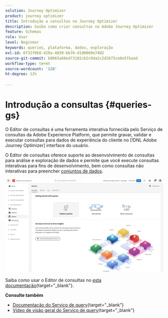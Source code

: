 ```yaml
---
solution: Journey Optimizer
product: journey optimizer
title: Introdução a consultas no Journey Optimizer
description: Saiba como criar consultas no Adobe Journey Optimizer
feature: Schemas
role: User
level: Beginner
keywords: queries, plataforma, dados, exploração
exl-id: 6f32f068-429a-4039-bb76-d190069e7402
source-git-commit: b8065a68ed73102cb2c9da2c2d2675ce8e5fbaad
workflow-type: tm+mt
source-wordcount: '120'
ht-degree: 12%

---
```


# Introdução a consultas {#queries-gs}

O Editor de consultas é uma ferramenta interativa fornecida pelo Serviço de consultas da Adobe Experience Platform, que permite gravar, validar e executar consultas para dados de experiência do cliente no [!DNL Adobe Journey Optimizer] interface do usuário.

O Editor de consultas oferece suporte ao desenvolvimento de consultas para análise e exploração de dados e permite que você execute consultas interativas para fins de desenvolvimento, bem como consultas não interativas para preencher [conjuntos de dados](get-started-datasets.md).

![](assets/queries-home.png)

Saiba como usar o Editor de consultas no [esta documentação](https://experienceleague.adobe.com/docs/experience-platform/query/ui/user-guide.html){target="_blank"}.

**Consulte também**

* [Documentação do Serviço de query](https://experienceleague.adobe.com/docs/experience-platform/query/home.html?lang=pt-BR){target="_blank"}
* [Vídeo de visão geral do Serviço de query](https://experienceleague.adobe.com/docs/platform-learn/tutorials/queries/understanding-query-service.html?lang=pt-BR){target="_blank"}
